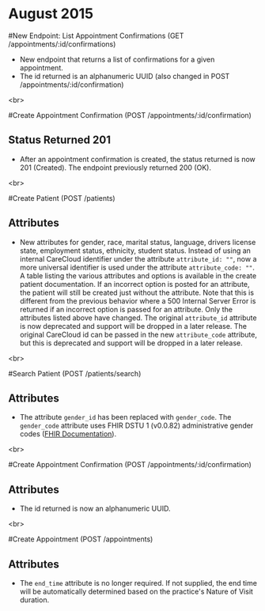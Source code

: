 # August 2015

#New Endpoint: List Appointment Confirmations (GET /appointments/:id/confirmations)
 
- New endpoint that returns a list of confirmations for a given appointment.
- The id returned is an alphanumeric UUID (also changed in POST /appointments/:id/confirmation)

<br\>

#Create Appointment Confirmation (POST /appointments/:id/confirmation)
## Status Returned 201

- After an appointment confirmation is created, the status returned is now 201 (Created). The endpoint previously returned 200 (OK).

<br\>

#Create Patient (POST /patients)
## Attributes
- New attributes for gender, race, marital status, language, drivers license state, employment status, ethnicity, student status. Instead of using
an internal CareCloud identifier under the attribute ```attribute_id: ""```, now a more universal identifier is used under the attribute ```attribute_code: ""```. A table listing the various attributes and options is available in the create patient documentation. If an incorrect option is posted for an attribute, the patient will still be created just without the attribute. Note that this is different from the previous behavior where a 500 Internal Server Error is returned if an incorrect option is passed for an attribute. Only the attributes listed above have changed. The original ```attribute_id``` attribute is now deprecated and support will be dropped in a later release. The original CareCloud id can be passed in the new ```attribute_code``` attribute, but this is deprecated and support will be dropped in a later release. 

<br\>

#Search Patient (POST /patients/search)
## Attributes

- The attribute ```gender_id``` has been replaced with 	```gender_code```. The ```gender_code``` attribute uses FHIR DSTU 1 (v0.0.82) administrative gender codes ([FHIR Documentation](http://www.hl7.org/FHIR/valueset-administrative-gender.html)).

<br\>

#Create Appointment Confirmation (POST /appointments/:id/confirmation)
## Attributes

- The id returned is now an alphanumeric UUID.

<br\>

#Create Appointment (POST /appointments)
## Attributes

- The ```end_time``` attribute is no longer required. If not supplied, the end time will be automatically determined based on the practice's Nature of Visit duration.
